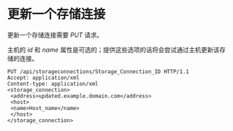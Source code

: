 # 更新一个存储连接

更新一个存储连接需要 *PUT* 请求。

主机的 *id* 和 *name*
属性是可选的；提供这些选项的话将会尝试通过主机更新该存储的连接。

                
    PUT /api/storageconnections/Storage_Connection_ID HTTP/1.1
    Accept: application/xml
    Content-type: application/xml
    <storage_connection> 
     <address>updated.example.domain.com</address>
     <host>
     <name>Host_name</name>
     </host>
    </storage_connection>

              
